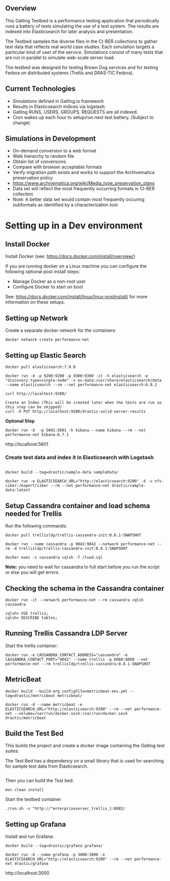 ## Overview
This Gatling Testbed is a performance testing application that periodically runs a battery of tests simulating the use of a test system. The results are indexed into Elasticsearch for later analysis and presentation.

The Testbed samples the diverse files in the CI-BER collections to gather test data that reflects real world case studies. Each simulation targets a particular kind of user of the service. Simulations consist of many tests that are run in parallel to simulate web-scale server load.

The testbed was designed for testing Brown Dog services and for testing Fedora on distributed systems (Trellis and DRAS-TIC Fedora).

## Current Technologies
* Simulations defined in Gatling.io framework
* Results in Elasticsearch indices via logstash:
 * Gatling RUNS, USERS, GROUPS, REQUESTS are all indexed.
* Cron wakes up each hour to setup/run next test battery. (Subject to change)

## Simulations in Development
* On-demand conversion to a web format
 * Walk hierarchy to random file
 * Obtain list of conversions
 * Compare with browser acceptable formats
* Verify migration path exists and works to support the Archivematica preservation policy
 * https://www.archivematica.org/wiki/Media_type_preservation_plans
 * Data set will reflect the most frequently occurring formats in CI-BER collection
 * Note: A better data set would contain most frequently occuring subformats as identified by a characterization tool.


# Setting up in a Dev environment

## Install Docker
Install Docker (see: https://docs.docker.com/install/overview/)

If you are running docker on a Linux machine you can configure the following optional post install steps:
- Manage Docker as a non-root user
- Configure Docker to start on boot

See: https://docs.docker.com/install/linux/linux-postinstall/ for more information on these setups.

## Setting up Network

Create a separate docker network for the containers:
```shell
docker network create performance-net
```

## Setting up Elastic Search

```shell
docker pull elasticsearch:7.0.0

docker run -d -p 9200:9200 -p 9300:9300 -it -h elasticsearch -e "discovery.type=single-node" -v es-data:/usr/share/elasticsearch/data --name elasticsearch --rm --net performance-net elasticsearch:6.8.2

curl http://localhost:9200/

Create an Index (This will be created later when the tests are run so this step can be skipped)
curl -X PUT http://localhost:9200/drastic-solid-server-results
```

 
**Optional Step**

```shell
docker run -d  -p 5601:5601 -h kibana --name kibana --rm --net performance-net kibana:6.7.1
```

http://localhost:5601

### Create test data and index it in Elasticsearch with Logstash
```shell

docker build --tag=drastic/sample-data sampleData/

docker run -e ELASTICSEARCH_URL="http://elasticsearch:9200" -d -v nfs-ciber:/export/ciber --rm --net performance-net drastic/sample-data:latest
```

## Setup Cassandra container and load schema needed for Trellis
Run the following commands:

```shell
docker pull trellisldp/trellis-cassandra-init:0.8.1-SNAPSHOT

docker run --name cassandra -p 9042:9042 --network performance-net --rm -d trellisldp/trellis-cassandra-init:0.8.1-SNAPSHOT

docker exec -i cassandra cqlsh -f /load.cql
```
**Note:** you need to wait for cassandra to full start before you run the script or else you will get errors.

## Checking the schema in the Cassandra container

```shell
docker run -it --network performance-net --rm cassandra cqlsh cassandra

cqlsh> USE trellis;
cqlsh> DESCRIBE tables;

```

## Running Trellis Cassandra LDP Server

Start the trellis container:
```shell
docker run -e CASSANDRA_CONTACT_ADDRESS="cassandra" -e CASSANDRA_CONTACT_PORT="9042" --name trellis -p 6060:8080 --net performance-net --rm trellisldp/trellis-cassandra:0.8.1-SNAPSHOT
```


## MetricBeat

```shell
docker build --build-arg configFile=metricbeat-env.yml --tag=drastic/metricbeat metricbeat/

docker run -d --name metricbeat -e ELASTICSEARCH_URL="http://elasticsearch:9200" --rm --net performance-net --volume=/var/run/docker.sock:/var/run/docker.sock drastic/metricbeat
```

## Build the Test Bed

This builds the project and create a docker image containing the Gatling test suites:

The Test Bed has a dependency on a small library that is used for searching for sample test data from Elasticsearch.

```shell

```
Then you can build the Test bed.

```shell
mvn clean install
```

Start the testbed container
```shell
./run.sh -s "http://"enterpriseserver_trellis_1:8082/
```

## Setting up Grafana

Install and run Grafana:

```shell
docker build --tag=drastic/grafana grafana/

docker run -d --name grafana -p 3000:3000 -e ELASTICSEARCH_URL="http://elasticsearch:9200" --rm --net performance-net drastic/grafana
```

http://localhost:3000


